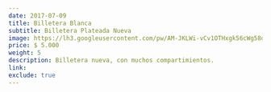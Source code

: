 ```yaml
---
date: 2017-07-09
title: Billetera Blanca
subtitle: Billetera Plateada Nueva
image: https://lh3.googleusercontent.com/pw/AM-JKLWi-vCv1OTHxgk56cWg58dIz89B47GE9FE4hBlyJoN_2Ln8Tl1JCpou0rKT8h-c7VjMd5FnllTV7zP5pmbqqHeh94KbwRxt3X7a2Lj2ylx7cK_tXGRa8HQ4-NOaXzJh1iZqTLAAPEq7HoA1N3INOSR-iA=w465-h621-no?authuser=0
price: $ 5.000
weight: 5
description: Billetera nueva, con muchos compartimientos.
link: 
exclude: true
---
```


